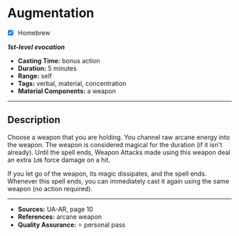 # Augmentation
- [x] Homebrew

***1st-level evocation***
- **Casting Time:** bonus action
- **Duration:** 5 minutes
- **Range:** self
- **Tags:** verbal, material, concentration
- **Material Components:** a weapon

---

## Description
Choose a weapon that you are holding.
You channel raw arcane energy into the weapon.
The weapon is considered magical for the duration (if it isn't already).
Until the spell ends, Weapon Attacks made using this weapon deal an extra `1d6` force damage on a hit.

If you let go of the weapon, its magic dissipates, and the spell ends.
Whenever this spell ends, you can immediately cast it again using the same weapon (no action required).

---

- **Sources:** UA-AR, page 10
- **References:** arcane weapon
- **Quality Assurance:** :star: personal pass
